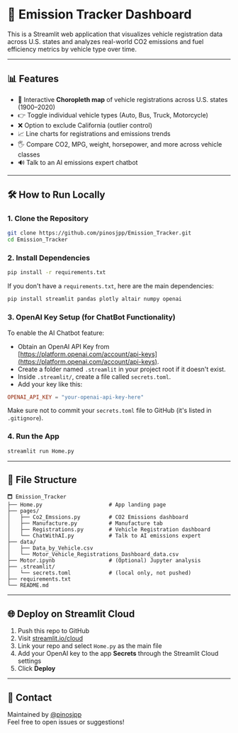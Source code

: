 # 🚗 Emission Tracker Dashboard

This is a Streamlit web application that visualizes vehicle registration data across U.S. states and analyzes real-world CO2 emissions and fuel efficiency metrics by vehicle type over time.

---

## 📊 Features

- 📍 Interactive **Choropleth map** of vehicle registrations across U.S. states (1900–2020)
- 👉 Toggle individual vehicle types (Auto, Bus, Truck, Motorcycle)
- ❌ Option to exclude California (outlier control)
- 📈 Line charts for registrations and emissions trends
- 🖐️ Compare CO2, MPG, weight, horsepower, and more across vehicle classes
- 🔊 Talk to an AI emissions expert chatbot

---

## 🛠 How to Run Locally

### 1. Clone the Repository
```bash
git clone https://github.com/pinosjpp/Emission_Tracker.git
cd Emission_Tracker
```

### 2. Install Dependencies
```bash
pip install -r requirements.txt
```

If you don't have a `requirements.txt`, here are the main dependencies:
```bash
pip install streamlit pandas plotly altair numpy openai
```

### 3. OpenAI Key Setup (for ChatBot Functionality)
To enable the AI Chatbot feature:
- Obtain an OpenAI API Key from [https://platform.openai.com/account/api-keys](https://platform.openai.com/account/api-keys).
- Create a folder named `.streamlit` in your project root if it doesn't exist.
- Inside `.streamlit/`, create a file called `secrets.toml`.
- Add your key like this:
```toml
OPENAI_API_KEY = "your-openai-api-key-here"
```

Make sure not to commit your `secrets.toml` file to GitHub (it's listed in `.gitignore`).

### 4. Run the App
```bash
streamlit run Home.py
```

---

## 📁 File Structure

```plaintext
🗖️ Emission_Tracker
├── Home.py                     # App landing page
├── pages/
│   ├── Co2_Emssions.py         # CO2 Emissions dashboard
│   ├── Manufacture.py          # Manufacture tab
│   ├── Registrations.py        # Vehicle Registration dashboard
│   └── ChatWithAI.py           # Talk to AI emissions expert
├── data/
│   ├── Data_by_Vehicle.csv
│   └── Motor_Vehicle_Registrations_Dashboard_data.csv
├── Motor.ipynb                 # (Optional) Jupyter analysis
├── .streamlit/
│   └── secrets.toml            # (local only, not pushed)
├── requirements.txt
└── README.md
```

---

## 🌐 Deploy on Streamlit Cloud

1. Push this repo to GitHub
2. Visit [streamlit.io/cloud](https://streamlit.io/cloud)
3. Link your repo and select `Home.py` as the main file
4. Add your OpenAI key to the app **Secrets** through the Streamlit Cloud settings
5. Click **Deploy**

---

## 📩 Contact

Maintained by [@pinosjpp](https://github.com/pinosjpp)  
Feel free to open issues or suggestions!

